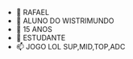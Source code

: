 - 👋 RAFAEL
- 👀 ALUNO DO WISTRIMUNDO
- 🌱 15 ANOS
- 💞️ ESTUDANTE
- 📫 JOGO LOL SUP,MID,TOP,ADC

<!---
PRO PREYER
MELHOR ANIME DR.STORN
--->
